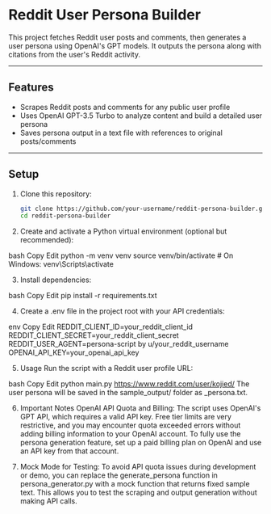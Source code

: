 # Reddit User Persona Builder

This project fetches Reddit user posts and comments, then generates a user persona using OpenAI's GPT models. It outputs the persona along with citations from the user's Reddit activity.

---

## Features

- Scrapes Reddit posts and comments for any public user profile
- Uses OpenAI GPT-3.5 Turbo to analyze content and build a detailed user persona
- Saves persona output in a text file with references to original posts/comments

---

## Setup

1. Clone this repository:

   ```bash
   git clone https://github.com/your-username/reddit-persona-builder.git
   cd reddit-persona-builder


2. Create and activate a Python virtual environment (optional but recommended):

bash
Copy
Edit
python -m venv venv
source venv/bin/activate  # On Windows: venv\Scripts\activate

3. Install dependencies:

bash
Copy
Edit
pip install -r requirements.txt


4. Create a .env file in the project root with your API credentials:

env
Copy
Edit
REDDIT_CLIENT_ID=your_reddit_client_id
REDDIT_CLIENT_SECRET=your_reddit_client_secret
REDDIT_USER_AGENT=persona-script by u/your_reddit_username
OPENAI_API_KEY=your_openai_api_key


5. Usage
Run the script with a Reddit user profile URL:

bash
Copy
Edit
python main.py https://www.reddit.com/user/kojied/
The user persona will be saved in the sample_output/ folder as <username>_persona.txt.

6. Important Notes
OpenAI API Quota and Billing:
The script uses OpenAI's GPT API, which requires a valid API key. Free tier limits are very restrictive, and you may encounter quota exceeded errors without adding billing information to your OpenAI account.
To fully use the persona generation feature, set up a paid billing plan on OpenAI and use an API key from that account.

7. Mock Mode for Testing:
To avoid API quota issues during development or demo, you can replace the generate_persona function in persona_generator.py with a mock function that returns fixed sample text. This allows you to test the scraping and output generation without making API calls.
